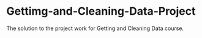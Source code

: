 # Gettimg-and-Cleaning-Data-Project
The solution to the project work for Getting and Cleaning Data course.
